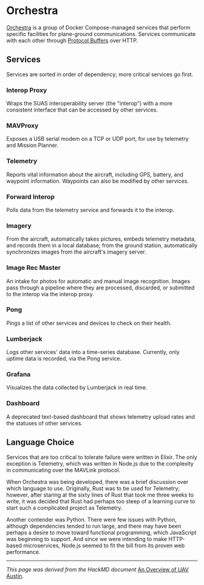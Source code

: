 # Orchestra

[Orchestra](https://github.com/uavaustin/orchestra) is a group of Docker Compose-managed services that perform specific facilities for plane-ground communications. Services communicate with each other through [Protocol Buffers](https://developers.google.com/protocol-buffers) over HTTP.

## Services

Services are sorted in order of dependency; more critical services go first.

### Interop Proxy
Wraps the SUAS interoperability server (the "interop") with a more consistent interface that can be accessed by other services.

### MAVProxy
Exposes a USB serial modem on a TCP or UDP port, for use by telemetry and Mission Planner.

### Telemetry
Reports vital information about the aircraft, including GPS, battery, and waypoint information. Waypoints can also be modified by other services.

### Forward Interop
Polls data from the telemetry service and forwards it to the interop.

### Imagery
From the aircraft, automatically takes pictures, embeds telemetry metadata, and records them in a local database; from the ground station, automatically synchronizes images from the aircraft's imagery server.

### Image Rec Master
An intake for photos for automatic and manual image recognition. Images pass through a pipeline where they are processed, discarded, or submitted to the interop via the interop proxy.

### Pong
Pings a list of other services and devices to check on their health.

### Lumberjack
Logs other services' data into a time-series database. Currently, only uptime data is recorded, via the Pong service.

### Grafana
Visualizes the data collected by Lumberjack in real time.

### Dashboard
A deprecated text-based dashboard that shows telemetry upload rates and the statuses of other services.

## Language Choice

Services that are too critical to tolerate failure were written in Elixir. The only exception is Telemetry, which was written in Node.js due to the complexity in communicating over the MAVLink protocol.

When Orchestra was being developed, there was a brief discussion over which language to use. Originally, Rust was to be used for Telemetry; however, after staring at the sixty lines of Rust that took me three weeks to write, it was decided that Rust had perhaps too steep of a learning curve to start such a complicated project as Telemetry.

Another contender was Python. There were few issues with Python, although dependencies tended to run large, and there may have been perhaps a desire to move toward functional programming, which JavaScript was beginning to support. And since we were intending to make HTTP-based microservices, Node.js seemed to fit the bill from its proven web performance.

----

*This page was derived from the HackMD document* [An Overview of UAV Austin](https://hackmd.io/bzfxlPXtTHemOK_KhwLzRw).
